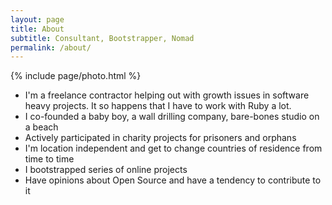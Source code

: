 ```yaml
---
layout: page
title: About
subtitle: Consultant, Bootstrapper, Nomad
permalink: /about/
---
```

  {% include page/photo.html %}

  - I'm a freelance contractor helping out with growth issues in software heavy projects. It so happens that I have to work with Ruby a lot.
  - I co-founded a baby boy, a wall drilling company,  bare-bones studio on a beach
  - Actively participated in charity projects for prisoners and orphans
  - I'm location independent and get to change countries of residence from time to time
  - I bootstrapped series of online projects
  - Have opinions about Open Source and have a tendency to contribute to it